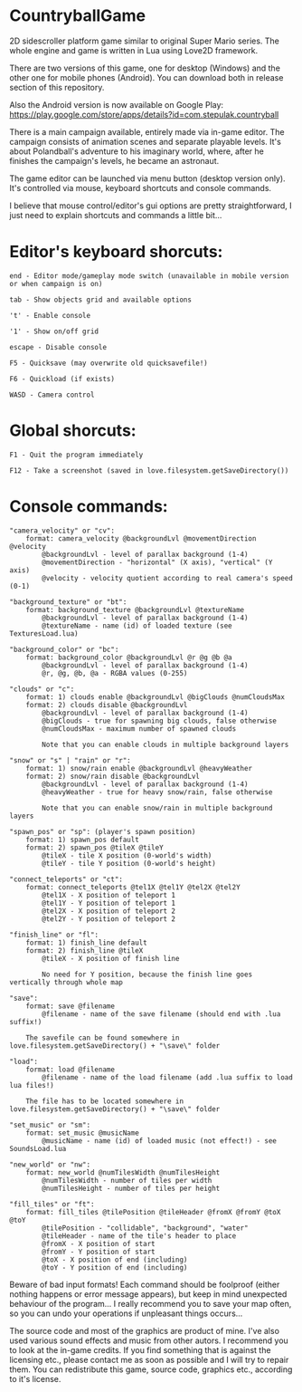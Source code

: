 # CountryballGame
2D sidescroller platform game similar to original Super Mario series. The whole engine and game is written in Lua using Love2D framework.

There are two versions of this game, one for desktop (Windows) and the other one for mobile phones (Android).
You can download both in release section of this repository.

Also the Android version is now available on Google Play: https://play.google.com/store/apps/details?id=com.stepulak.countryball

There is a main campaign available, entirely made via in-game editor. The campaign consists of animation scenes and separate playable levels.
It's about Polandball's adventure to his imaginary world, where, after he finishes the campaign's levels, he became an astronaut.

The game editor can be launched via menu button (desktop version only). It's controlled via mouse, keyboard shortcuts and console commands.

I believe that mouse control/editor's gui options are pretty straightforward, I just need to explain shortcuts and commands a little bit... 

# Editor's keyboard shorcuts:

	end - Editor mode/gameplay mode switch (unavailable in mobile version or when campaign is on)
	
	tab - Show objects grid and available options
	
	't' - Enable console
	
	'1' - Show on/off grid
	
	escape - Disable console
	
	F5 - Quicksave (may overwrite old quicksavefile!)
	
	F6 - Quickload (if exists)
	
	WASD - Camera control 
	
# Global shorcuts:
	
	F1 - Quit the program immediately
	
	F12 - Take a screenshot (saved in love.filesystem.getSaveDirectory())
	
# Console commands:
	
	"camera_velocity" or "cv":
		format: camera_velocity @backgroundLvl @movementDirection @velocity
			@backgroundLvl - level of parallax background (1-4)
			@movementDirection - "horizontal" (X axis), "vertical" (Y axis)
			@velocity - velocity quotient according to real camera's speed (0-1)
	
	"background_texture" or "bt":
		format: background_texture @backgroundLvl @textureName
			@backgroundLvl - level of parallax background (1-4)
			@textureName - name (id) of loaded texture (see TexturesLoad.lua)
	
	"background_color" or "bc":
		format: background_color @backgroundLvl @r @g @b @a
			@backgroundLvl - level of parallax background (1-4)
			@r, @g, @b, @a - RGBA values (0-255)
	
	"clouds" or "c":
		format: 1) clouds enable @backgroundLvl @bigClouds @numCloudsMax
		format: 2) clouds disable @backgroundLvl
			@backgroundLvl - level of parallax background (1-4)
			@bigClouds - true for spawning big clouds, false otherwise
			@numCloudsMax - maximum number of spawned clouds
			
			Note that you can enable clouds in multiple background layers
	
	"snow" or "s" | "rain" or "r":
		format: 1) snow/rain enable @backgroundLvl @heavyWeather
		format: 2) snow/rain disable @backgroundLvl
			@backgroundLvl - level of parallax background (1-4)
			@heavyWeather - true for heavy snow/rain, false otherwise
			
			Note that you can enable snow/rain in multiple background layers
			
	"spawn_pos" or "sp": (player's spawn position)
		format: 1) spawn_pos default
		format: 2) spawn_pos @tileX @tileY
			@tileX - tile X position (0-world's width)
			@tileY - tile Y position (0-world's height)
	
	"connect_teleports" or "ct":
		format: connect_teleports @tel1X @tel1Y @tel2X @tel2Y
			@tel1X - X position of teleport 1
			@tel1Y - Y position of teleport 1
			@tel2X - X position of teleport 2
			@tel2Y - Y position of teleport 2
			
	"finish_line" or "fl":
		format: 1) finish_line default
		format: 2) finish_line @tileX
			@tileX - X position of finish line
			
			No need for Y position, because the finish line goes vertically through whole map
	
	"save":
		format: save @filename
			@filename - name of the save filename (should end with .lua suffix!)
		
		The savefile can be found somewhere in love.filesystem.getSaveDirectory() + "\save\" folder
		
	"load":
		format: load @filename
			@filename - name of the load filename (add .lua suffix to load lua files!)
		
		The file has to be located somewhere in love.filesystem.getSaveDirectory() + "\save\" folder

	"set_music" or "sm":
		format: set_music @musicName
			@musicName - name (id) of loaded music (not effect!) - see SoundsLoad.lua
		
	"new_world" or "nw":
		format: new_world @numTilesWidth @numTilesHeight
			@numTilesWidth - number of tiles per width
			@numTilesHeight - number of tiles per height
	
	"fill_tiles" or "ft":
		format: fill_tiles @tilePosition @tileHeader @fromX @fromY @toX @toY
			@tilePosition - "collidable", "background", "water"
			@tileHeader - name of the tile's header to place
			@fromX - X position of start
			@fromY - Y position of start
			@toX - X position of end (including)
			@toY - Y position of end (including)

Beware of bad input formats! Each command should be foolproof (either nothing happens or error message appears), but keep in mind unexpected behaviour of the program...
I really recommend you to save your map often, so you can undo your operations if unpleasant things occurs...


The source code and most of the graphics are product of mine. I've also used various sound effects and music from other autors.
I recommend you to look at the in-game credits. If you find something that is against the licensing etc., please contact me as soon as possible and I will try to repair them.
You can redistribute this game, source code, graphics etc., according to it's license.

